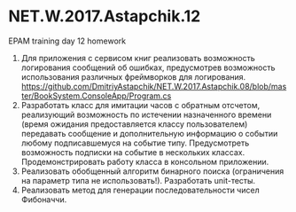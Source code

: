 # NET.W.2017.Astapchik.12
EPAM training day 12 homework
1. Для приложения с сервисом книг реализовать возможность логирования сообщений об ошибках, предусмотрев возможность использования различных фреймворков для логирования.
https://github.com/DmitriyAstapchik/NET.W.2017.Astapchik.08/blob/master/BookSystem.ConsoleApp/Program.cs
2. Разработать класс для имитации часов с обратным отсчетом, реализующий возможность по истечении назначенного времени (время ожидания предоставляется классу пользователем) передавать сообщение и дополнительную информацию о событии любому подписавшемуся на событие типу. Предусмотреть возможность подписки на событие в нескольких классах. Продемонстрировать работу класса в консольном приложении.
3. Реализовать обобщенный алгоритм бинарного поиска (ограничения на параметр типа не использовать!). Разработать unit-тесты.
4. Реализовать метод для генерации  последовательности чисел Фибоначчи.
